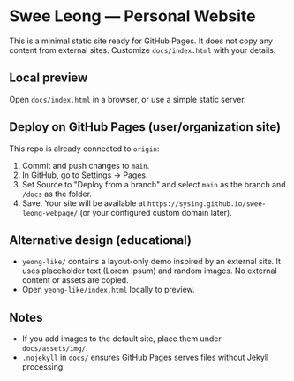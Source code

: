 # Swee Leong — Personal Website

This is a minimal static site ready for GitHub Pages. It does not copy any content from external sites. Customize `docs/index.html` with your details.

## Local preview
Open `docs/index.html` in a browser, or use a simple static server.

## Deploy on GitHub Pages (user/organization site)
This repo is already connected to `origin`:

1. Commit and push changes to `main`.
2. In GitHub, go to Settings → Pages.
3. Set Source to "Deploy from a branch" and select `main` as the branch and `/docs` as the folder.
4. Save. Your site will be available at `https://sysing.github.io/swee-leong-webpage/` (or your configured custom domain later).

## Alternative design (educational)
- `yeong-like/` contains a layout-only demo inspired by an external site. It uses placeholder text (Lorem Ipsum) and random images. No external content or assets are copied.
- Open `yeong-like/index.html` locally to preview.

## Notes
- If you add images to the default site, place them under `docs/assets/img/`.
- `.nojekyll` in `docs/` ensures GitHub Pages serves files without Jekyll processing.
